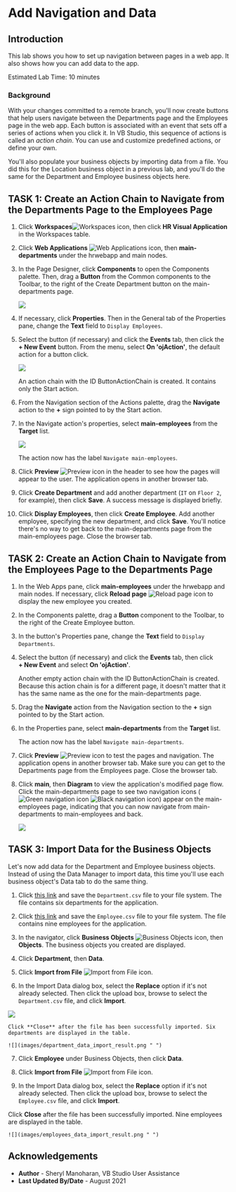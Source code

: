 # Add Navigation and Data

## Introduction

This lab shows you how to set up navigation between pages in a web app. It also shows how you can add data to the app.

Estimated Lab Time: 10 minutes

### Background
With your changes committed to a remote branch, you'll now create buttons that help users navigate between the Departments page and the Employees page in the web app. Each button is associated with an event that sets off a series of actions when you click it. In VB Studio, this sequence of actions is called an _action chain_. You can use and customize predefined actions, or define your own.

You'll also populate your business objects by importing data from a file. You did this for the Location business object in a previous lab, and you'll do the same for the Department and Employee business objects here.

## **TASK 1:** Create an Action Chain to Navigate from the Departments Page to the Employees Page

1.  Click **Workspaces**![Workspaces icon](images/vbs_workspaces_icon.png), then click **HR Visual Application** in the Workspaces table.
2.  Click **Web Applications** ![Web Applications icon](images/web_applications_icon.png), then **main-departments** under the hrwebapp and main nodes.
3.  In the Page Designer, click **Components** to open the Components palette. Then, drag a **Button** from the Common components to the Toolbar, to the right of the Create Department button on the main-departments page.

    ![](images/departments_button.png " ")

4.  If necessary, click **Properties**. Then in the General tab of the Properties pane, change the **Text** field to `Display Employees`.
5.  Select the button (if necessary) and click the **Events** tab, then click the **\+ New Event** button. From the menu, select **On 'ojAction'**, the default action for a button click.

    ![](images/departments_button_events.png " ")

    An action chain with the ID ButtonActionChain is created. It contains only the Start action.

6.  From the Navigation section of the Actions palette, drag the **Navigate** action to the **+** sign pointed to by the Start action.
7.  In the Navigate action's properties, select **main-employees** from the **Target** list.

    ![](images/departments_button_events_navigate.png)

    The action now has the label `Navigate main-employees`.

8.  Click **Preview** ![Preview icon](images/preview_icon.png) in the header to see how the pages will appear to the user. The application opens in another browser tab.
9.  Click **Create Department** and add another department (`IT` on `Floor 2`, for example), then click **Save**. A success message is displayed briefly.
10.  Click **Display Employees**, then click **Create Employee**. Add another employee, specifying the new department, and click **Save**. You'll notice there's no way to get back to the main-departments page from the main-employees page. Close the browser tab.


## **TASK 2:** Create an Action Chain to Navigate from the Employees Page to the Departments Page

1.  In the Web Apps pane, click **main-employees** under the hrwebapp and main nodes. If necessary, click **Reload page** ![Reload page icon](images/reload_icon.png) to display the new employee you created.
2.  In the Components palette, drag a **Button** component to the Toolbar, to the right of the Create Employee button.
3.  In the button's Properties pane, change the **Text** field to `Display Departments`.
4.  Select the button (if necessary) and click the **Events** tab, then click **+ New Event** and select **On 'ojAction'**.

    Another empty action chain with the ID ButtonActionChain is created. Because this action chain is for a different page, it doesn't matter that it has the same name as the one for the main-departments page.

5.  Drag the **Navigate** action from the Navigation section to the **+** sign pointed to by the Start action.
6.  In the Properties pane, select **main-departments** from the **Target** list.

    The action now has the label `Navigate main-departments`.

7.  Click **Preview** ![Preview icon](images/preview_icon.png) to test the pages and navigation. The application opens in another browser tab. Make sure you can get to the Departments page from the Employees page. Close the browser tab.
8.  Click **main**, then **Diagram** to view the application's modified page flow. Click the main-departments page to see two navigation icons (![Green navigation icon](images/diagram-navigation-icon-green.png) ![Black navigation icon](images/diagram-navigation-icon-black.png)) appear on the main-employees page, indicating that you can now navigate from  main-departments to main-employees and back.

    ![](images/page_flow.png " ")

## **TASK 3:** Import Data for the Business Objects

Let's now add data for the Department and Employee business objects. Instead of using the Data Manager to import data, this time you'll use each business object's Data tab to do the same thing.

1.  Click [this link](./files/Department.csv) and save the `Department.csv` file to your file system. The file contains six departments for the application.

2.  Click [this link](./files/Employee.csv) and save the `Employee.csv` file to your file system. The file contains nine employees for the application.

3.  In the navigator, click **Business Objects** ![Business Objects icon](images/bo_icon.png), then **Objects**. The business objects you created are displayed.

4.  Click **Department**, then **Data**.

5.  Click **Import from File** ![Import from File icon](images/import_icon.png).

6.  In the Import Data dialog box, select the **Replace** option if it's not already selected. Then click the upload box, browse to select the `Department.csv` file, and click **Import**.

   ![](images/department_data_import.png " ")

	Click **Close** after the file has been successfully imported. Six departments are displayed in the table.

	![](images/department_data_import_result.png " ")

7.  Click **Employee** under Business Objects, then click **Data**.

8.  Click **Import from File** ![Import from File icon](images/import_icon.png).

9.  In the Import Data dialog box, select the **Replace** option if it's not already selected. Then click the upload box, browse to select the `Employee.csv` file, and click **Import**.

   Click **Close** after the file has been successfully imported. Nine employees are displayed in the table.

	![](images/employees_data_import_result.png " ")

## Acknowledgements
* **Author** - Sheryl Manoharan, VB Studio User Assistance
* **Last Updated By/Date** - August 2021
